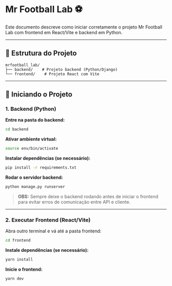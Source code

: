 # Mr Football Lab ⚽️

Este documento descreve como iniciar corretamente o projeto Mr Football Lab com frontend em React/Vite e backend em Python.

---

## 📌 Estrutura do Projeto

```
mrfootball_lab/
├── backend/    # Projeto backend (Python/Django)
└── frontend/    # Projeto React com Vite
```

---

## 🚀 Iniciando o Projeto

### 1. Backend (Python)

**Entre na pasta do backend:**

```bash
cd backend
```

**Ativar ambiente virtual:**

```bash
source env/bin/activate
```

**Instalar dependências (se necessário):**

```bash
pip install -r requirements.txt
```

**Rodar o servidor backend:**

```bash
python manage.py runserver
```

> **OBS:** Sempre deixe o backend rodando antes de iniciar o frontend para evitar erros de comunicação entre API e cliente.

---

### 2. Executar Frontend (React/Vite)

Abra outro terminal e vá até a pasta frontend:

```bash
cd frontend
```

**Instale dependências (se necessário):**

```bash
yarn install
```

**Inicie o frontend:**

```bash
yarn dev
```